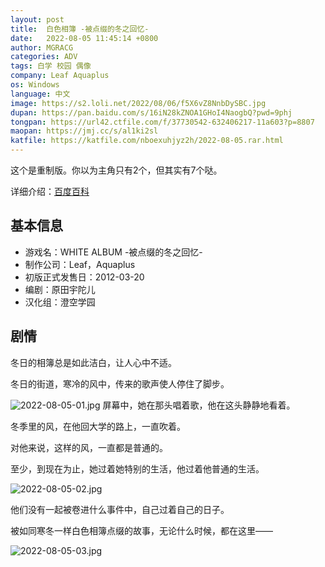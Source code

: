 ```yaml
---
layout: post
title:  白色相簿 -被点缀的冬之回忆-
date:   2022-08-05 11:45:14 +0800
author: MGRACG
categories: ADV
tags: 白学 校园 偶像
company: Leaf Aquaplus
os: Windows
language: 中文
image: https://s2.loli.net/2022/08/06/f5X6vZ8NnbDySBC.jpg
dupan: https://pan.baidu.com/s/16iN28kZNOA1GHoI4NaogbQ?pwd=9phj
tongpan: https://url42.ctfile.com/f/37730542-632406217-11a603?p=8807
maopan: https://jmj.cc/s/al1ki2sl
katfile: https://katfile.com/nboexuhjyz2h/2022-08-05.rar.html
---
```


这个是重制版。你以为主角只有2个，但其实有7个哒。

详细介绍：[百度百科](https://baike.baidu.com/item/%E7%99%BD%E8%89%B2%E7%9B%B8%E7%B0%BF/16576)

## 基本信息

- 游戏名：WHITE ALBUM -被点缀的冬之回忆-
- 制作公司：Leaf，Aquaplus
- 初版正式发售日：2012-03-20
- 编剧：原田宇陀儿
- 汉化组：澄空学园

## 剧情

冬日的相簿总是如此洁白，让人心中不适。

冬日的街道，寒冷的风中，传来的歌声使人停住了脚步。

![2022-08-05-01.jpg](https://s2.loli.net/2022/08/06/Vd5bmOxeuQYBHcR.jpg)
屏幕中，她在那头唱着歌，他在这头静静地看着。

冬季里的风，在他回大学的路上，一直吹着。

对他来说，这样的风，一直都是普通的。

至少，到现在为止，她过着她特别的生活，他过着他普通的生活。

![2022-08-05-02.jpg](https://s2.loli.net/2022/08/06/jA8LvZurocJIekb.jpg)

他们没有一起被卷进什么事件中，自己过着自己的日子。

被如同寒冬一样白色相簿点缀的故事，无论什么时候，都在这里——

![2022-08-05-03.jpg](https://s2.loli.net/2022/08/06/kS5qB2WiTGsd1ro.jpg)